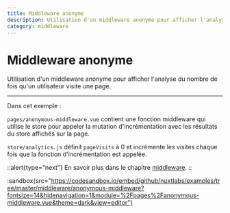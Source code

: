 ```yaml
---
title: Middleware anonyme
description: Utilisation d'un middleware anonyme pour afficher l'analyse du nombre de fois qu'un utilisateur visite une page.
category: middleware
---
```

# Middleware anonyme

Utilisation d'un middleware anonyme pour afficher l'analyse du nombre de fois qu'un utilisateur visite une page.

---

Dans cet exemple :

`pages/anonymous-middleware.vue` contient une fonction middleware qui utilise le store pour appeler la mutation d'incrémentation avec les résultats du store affichés sur la page.

`store/analytics.js` définit `pageVisits` à 0 et incrémente les visites chaque fois que la fonction d'incrémentation est appelée.

::alert{type="next"}
En savoir plus dans le chapitre [middleware](/docs/directory-structure/middleware#router-middleware).
::

:sandbox{src="https://codesandbox.io/embed/github/nuxtlabs/examples/tree/master/middleware/anonymous-middleware?fontsize=14&hidenavigation=1&module=%2Fpages%2Fanonymous-middleware.vue&theme=dark&view=editor"}
